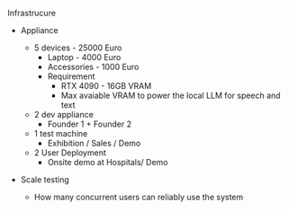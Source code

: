 Infrastrucure 

- Appliance
  - 5 devices - 25000 Euro
    - Laptop - 4000 Euro
    - Accessories - 1000 Euro
    - Requirement
      - RTX 4090 - 16GB VRAM 
      - Max avaiable VRAM to power the local LLM for speech and text
  - 2 dev appliance
    - Founder 1 + Founder 2
  - 1 test machine
    - Exhibition / Sales / Demo
  - 2 User Deployment 
    - Onsite demo at Hospitals/ Demo

- Scale testing
  - How many concurrent users can reliably use the system 

